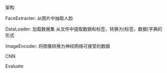 架构

FaceExtracter: 从图片中抽取人脸

DataLoader: 加载数据集
从文件中提取数据和标签，转换为(标签，数据)字典的形式


ImageEncoder: 将图像转换为神经网络可接受的数据

CNN

Evaluate